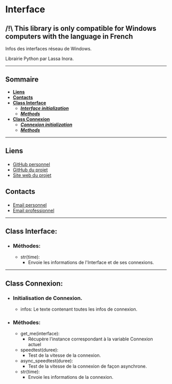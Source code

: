 # <p id="title">Interface</p>

## **/!\ This library is only compatible for Windows computers with the language in French**

Infos des interfaces réseau de Windows.

Librairie Python par Lassa Inora.

--------
## Sommaire

- **[Liens](#links)**
- **[Contacts](#contact)**
- **[Class Interface](#class_interface)**
  - ***[Interface initialization](#interface__init__)***
  - ***[Methods](#interface_methods)***
- **[Class Connexion](#class_connexion)**
  - ***[Connexion initialization](#connexion__init__)***
  - ***[Methods](#connexion_methods)***
--------

## <p id="links">Liens</p>

- [GitHub personnel](https://github.com/LassaInora)
- [GitHub du projet](https://github.com/LassaInora/Interface)
- [Site web du projet](https://lassainora.fr/projet/librairies/interface)

## <p id="contact">Contacts</p>

- [Email personnel](mailto:axelleviandier@lassainora.fr)
- [Email professionnel](mailto:lassainora@lassainora.fr)
--------
## <p id="class_interface">Class Interface:</p>

- ### <p id="interface_methods">Méthodes:</p>

  - str(time):
    - Envoie les informations de l'Interface et de ses connexions.

--------
## <p id="class_connexion">Class Connexion:</p>

- ### <p id="connexion__init__">Initialisation de Connexion.</p>

  - infos: Le texte contenant toutes les infos de connexion.

- ### <p id="connexion_methods">Méthodes:</p>

  - get_me(interface):
    - Récupère l'instance correspondant à la variable Connexion actuel
  - speedtest(duree):
    - Test de la vitesse de la connexion.
  - async_speedtest(duree):
    - Test de la vitesse de la connexion de façon asynchrone.
  - str(time):
    - Envoie les informations de la connexion.